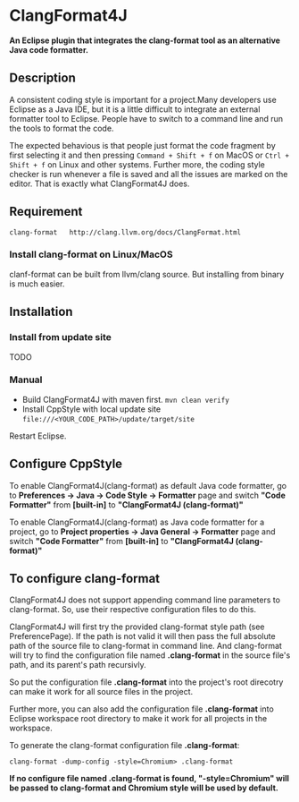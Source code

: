 ClangFormat4J
========================
**An Eclipse plugin that integrates the clang-format tool as an alternative Java code formatter.**

## Description
A consistent coding style is important for a project.Many developers use Eclipse as a Java IDE, but it is a little difficult to integrate an external formatter tool to Eclipse. People have to switch to a command line and run the tools to format the code.

The expected behavious is that people just format the code fragment by first selecting it and then pressing `Command + Shift + f` on MacOS or `Ctrl + Shift + f` on Linux and other systems. Further more, the coding style checker is run whenever a file is saved and all the issues are marked on the editor. That is exactly what ClangFormat4J does.

## Requirement
    clang-format   http://clang.llvm.org/docs/ClangFormat.html

### Install clang-format on Linux/MacOS
clanf-format can be built from llvm/clang source. But installing from binary is much easier.

## Installation
### Install from update site
TODO

### Manual

* Build ClangFormat4J with maven first. ```mvn clean verify```
* Install CppStyle with local update site ```file:///<YOUR_CODE_PATH>/update/target/site```

Restart Eclipse.

## Configure CppStyle


To enable ClangFormat4J(clang-format) as default Java code formatter, go to **Preferences -> Java -> Code Style -> Formatter** page and switch **"Code Formatter"** from **[built-in]** to **"ClangFormat4J (clang-format)"**

To enable ClangFormat4J(clang-format) as Java code formatter for a project, go to **Project properties -> Java General -> Formatter** page and switch **"Code Formatter"** from **[built-in]** to **"ClangFormat4J (clang-format)"**

## To configure clang-format

ClangFormat4J does not support appending command line parameters to clang-format. So, use their respective configuration files to do this.

ClangFormat4J will first try the provided clang-format style path (see PreferencePage). If the path is not valid it will then pass the full absolute path of the source file to clang-format in command line. And clang-format will try to find the configuration file named **.clang-format** in the source file's path, and its parent's path recursivly.

So put the configuration file **.clang-format** into the project's root direcotry can make it work for all source files in the project.

Further more, you can also add the configuration file **.clang-format** into Eclipse workspace root directory to make it work for all projects in the workspace.

To generate the clang-format configuration file **.clang-format**:

    clang-format -dump-config -style=Chromium> .clang-format

**If no configure file named .clang-format is found, "-style=Chromium" will be passed to clang-format and Chromium style will be used by default.**
